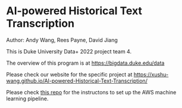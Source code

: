 # AI-powered Historical Text Transcription

Author: Andy Wang, Rees Payne, David Jiang

This is Duke University Data+ 2022 project team 4. 

The overview of this program is at https://bigdata.duke.edu/data

Please check our website for the specific project at
https://xushu-wang.github.io/AI-powered-Historical-Text-Transcription/

Please check [this repo](https://github.com/hj151mids/TextractHandwrittingRecognition) for the instructons to set up the AWS machine learning pipeline.
